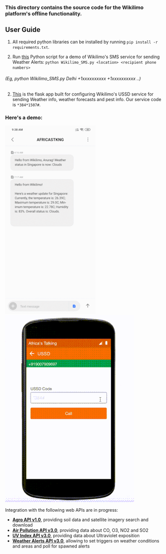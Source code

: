 ### This directory contains the source code for the Wikilimo platform's offline functionality.

## User Guide

1. All required python libraries can be installed by running `pip install -r requirements.txt`.

2. Run [this](Wikilimo_SMS_weather_alerts.py) Python script for a demo of Wikilimo's SMS service for sending Weather Alerts:
`python Wikilimo_SMS.py <location> <recipient phone numbers>`
###### *(Eg, python Wikilimo_SMS.py Delhi +1xxxxxxxxxx +1xxxxxxxxxx ..)*

2. [This](Wikilimo_USSD.py) is the flask app built for configuring Wikilimo's USSD service for sending Weather info, weather forecasts and pest info. Our service code is ```*384*1507#```.

### Here's a demo:
![alt_text](SMS_demo.gif "SMS functionality demo")
![alt_text](USSD_demo.gif "USSD functionality demo")


Integration with the following web APIs are in progress:
 - **[Agro API v1.0](https://pyowm.readthedocs.io/en/latest/usage-examples-v2/agro-api-usage-examples.html)**, providing soil data and satellite imagery search and download
 - **[Air Pollution API v3.0](https://pyowm.readthedocs.io/en/latest/usage-examples-v2/air-pollution-api-usage-examples.html)**, providing data about CO, O3, NO2 and SO2
 - **[UV Index API v3.0](https://pyowm.readthedocs.io/en/latest/usage-examples-v2/uv-api-usage-examples.html)**, providing data about Ultraviolet exposition
 - **[Weather Alerts API v3.0](https://pyowm.readthedocs.io/en/latest/usage-examples-v2/alerts-api-usage-examples.html)**, allowing to set triggers on weather conditions and areas and poll for spawned alerts
